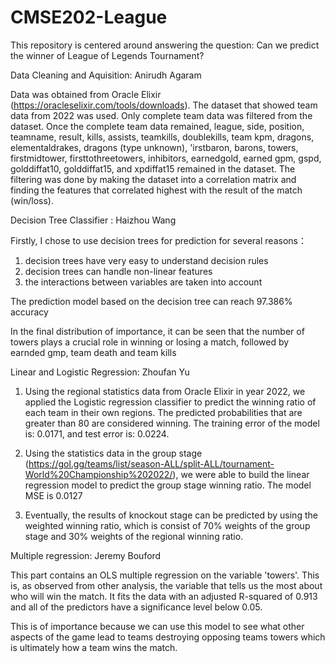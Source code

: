 # CMSE202-League

This repository is centered around answering the question: Can we predict the winner of League of Legends Tournament?


Data Cleaning and Aquisition: Anirudh Agaram

  Data was obtained from Oracle Elixir (https://oracleselixir.com/tools/downloads). The dataset that showed team data from 2022 was used. 
  Only complete team data was filtered from the dataset. Once the complete team data remained, league, side, position, teamname, result, kills, assists,
       teamkills, doublekills, team kpm, dragons, elementaldrakes,
       dragons (type unknown), 'irstbaron, barons, towers,
       firstmidtower, firsttothreetowers, inhibitors, earnedgold,
       earned gpm, gspd, golddiffat10, golddiffat15, and xpdiffat15 remained in the dataset. The filtering was done by making the dataset into a correlation matrix and finding the features that correlated highest with the result of the match (win/loss).


Decision Tree Classifier : Haizhou Wang

Firstly, I chose to use decision trees for prediction for several reasons：
1. decision trees have very easy to understand decision rules
2. decision trees can handle non-linear features
3. the interactions between variables are taken into account

The prediction model based on the decision tree can reach 97.386% accuracy

In the final distribution of importance, it can be seen that the number of towers plays a crucial role in winning or losing a match, followed by earnded gmp, team death and team kills

Linear and Logistic Regression: Zhoufan Yu

1. Using the regional statistics data from Oracle Elixir in year 2022, we applied the Logistic regression classifier to predict the winning ratio of each team in their own regions. The predicted probabilities that are greater than 80 are considered winning. The training error of the model is: 0.0171, and test error is: 0.0224.

2. Using the statistics data in the group stage (https://gol.gg/teams/list/season-ALL/split-ALL/tournament-World%20Championship%202022/), we were able to build the linear regression model to predict the group stage winning ratio. The model MSE is 0.0127

3. Eventually, the results of knockout stage can be predicted by using the weighted winning ratio, which is consist of 70% weights of the group stage and 30% weights of the regional winning ratio. 

Multiple regression: Jeremy Bouford

This part contains an OLS multiple regression on the variable 'towers'. This is, as observed from other analysis, the variable that tells us the most about who will win the match. It fits the data with an adjusted R-squared of 0.913 and all of the predictors have a significance level below 0.05.

This is of importance because we can use this model to see what other aspects of the game lead to teams destroying opposing teams towers which is ultimately how a team wins the match.


